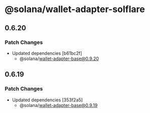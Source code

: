 # @solana/wallet-adapter-solflare

## 0.6.20

### Patch Changes

-   Updated dependencies [b61bc2f]
    -   @solana/wallet-adapter-base@0.9.20

## 0.6.19

### Patch Changes

-   Updated dependencies [353f2a5]
    -   @solana/wallet-adapter-base@0.9.19
